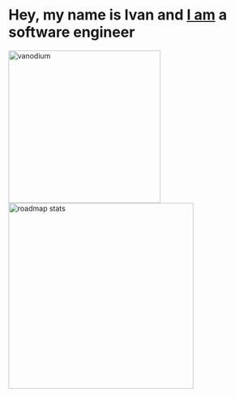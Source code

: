# Hey, my name is Ivan and [I am](https://www.linkedin.com/in/ivansharikov) a software engineer

<div><img align="left" width="300" src="https://github-readme-stats.vercel.app/api/top-langs?username=vanodium&show_icons=true&locale=en&layout=compact&theme=github_dark" alt="vanodium" /><a href="https://roadmap.sh/u/vanodium"><img width="365" alight="right" src="https://roadmap.sh/card/wide/66ca4bb992ec1a8a732f0970?variant=dark&roadmaps=golang" alt="roadmap stats"/></a></div>
